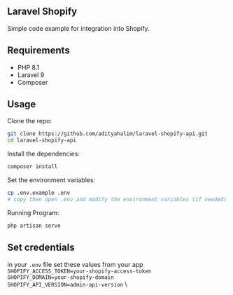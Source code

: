 ## Laravel Shopify

Simple code example for integration into Shopify.

## Requirements

- PHP 8.1
- Laravel 9
- Composer

## Usage

Clone the repo:

```bash
git clone https://github.com/adityahalim/laravel-shopify-api.git
cd laravel-shopify-api
```

Install the dependencies:
```bash
composer install
```

Set the environment variables:
```bash
cp .env.example .env
# copy then open .env and modify the environment variables (if needed)
```

Running Program:
```bash
php artisan serve
```

## Set credentials

in your `.env` file set these values from your app \
`SHOPIFY_ACCESS_TOKEN=your-shopify-access-token` \
`SHOPIFY_DOMAIN=your-shopify-domain` \
`SHOPIFY_API_VERSION=admin-api-version` \
